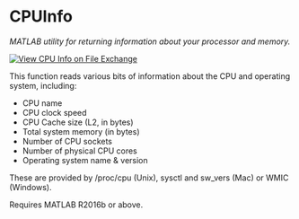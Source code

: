 # CPUInfo
_MATLAB utility for returning information about your processor and memory._

[![View CPU Info on File Exchange](https://www.mathworks.com/matlabcentral/images/matlab-file-exchange.svg)](https://www.mathworks.com/matlabcentral/fileexchange/33155-cpu-info)

This function reads various bits of information about the CPU and operating
system, including:
 * CPU name
 * CPU clock speed
 * CPU Cache size (L2, in bytes)
 * Total system memory (in bytes)
 * Number of CPU sockets
 * Number of physical CPU cores
 * Operating system name & version

These are provided by /proc/cpu (Unix), sysctl and sw_vers (Mac) or WMIC (Windows).

Requires MATLAB R2016b or above.
